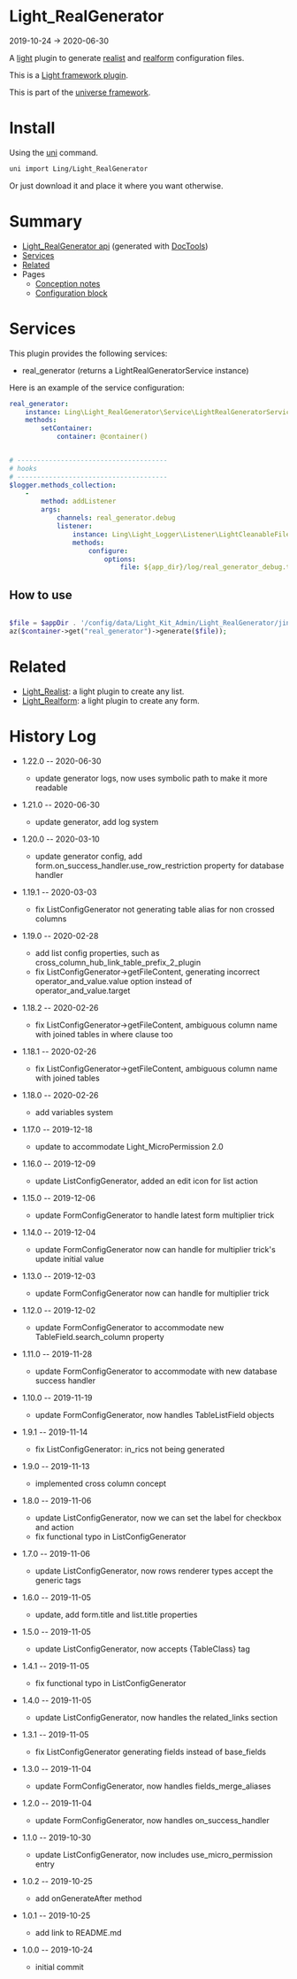 Light_RealGenerator
===========
2019-10-24 -> 2020-06-30



A [light](https://github.com/lingtalfi/Light) plugin to generate [realist](https://github.com/lingtalfi/Light_Realist) and [realform](https://github.com/lingtalfi/Light_Realform) configuration files.

This is a [Light framework plugin](https://github.com/lingtalfi/Light/blob/master/doc/pages/plugin.md).

This is part of the [universe framework](https://github.com/karayabin/universe-snapshot).


Install
==========
Using the [uni](https://github.com/lingtalfi/universe-naive-importer) command.
```bash
uni import Ling/Light_RealGenerator
```

Or just download it and place it where you want otherwise.






Summary
===========
- [Light_RealGenerator api](https://github.com/lingtalfi/Light_RealGenerator/blob/master/doc/api/Ling/Light_RealGenerator.md) (generated with [DocTools](https://github.com/lingtalfi/DocTools))
- [Services](#services)
- [Related](#related)
- Pages
    - [Conception notes](https://github.com/lingtalfi/Light_RealGenerator/blob/master/doc/pages/conception-notes.md)
    - [Configuration block](https://github.com/lingtalfi/Light_RealGenerator/blob/master/doc/pages/realgen-configuration-block.md)




Services
=========


This plugin provides the following services:

- real_generator (returns a LightRealGeneratorService instance)



Here is an example of the service configuration:

```yaml
real_generator:
    instance: Ling\Light_RealGenerator\Service\LightRealGeneratorService
    methods:
        setContainer:
            container: @container()


# --------------------------------------
# hooks
# --------------------------------------
$logger.methods_collection:
    -
        method: addListener
        args:
            channels: real_generator.debug
            listener:
                instance: Ling\Light_Logger\Listener\LightCleanableFileLoggerListener
                methods:
                    configure:
                        options:
                            file: ${app_dir}/log/real_generator_debug.txt
```


How to use
--------------

```php

$file = $appDir . '/config/data/Light_Kit_Admin/Light_RealGenerator/jindemo.byml';
az($container->get("real_generator")->generate($file));
```






Related
=========
- [Light_Realist](https://github.com/lingtalfi/Light_Realist): a light plugin to create any list.
- [Light_Realform](https://github.com/lingtalfi/Light_Realform): a light plugin to create any form.



History Log
=============

- 1.22.0 -- 2020-06-30

    - update generator logs, now uses symbolic path to make it more readable 
    
- 1.21.0 -- 2020-06-30

    - update generator, add log system 

- 1.20.0 -- 2020-03-10

    - update generator config, add form.on_success_handler.use_row_restriction property for database handler 
    
- 1.19.1 -- 2020-03-03

    - fix ListConfigGenerator not generating table alias for non crossed columns
    
- 1.19.0 -- 2020-02-28

    - add list config properties, such as cross_column_hub_link_table_prefix_2_plugin 
    - fix ListConfigGenerator->getFileContent, generating incorrect operator_and_value.value option instead of operator_and_value.target
    
- 1.18.2 -- 2020-02-26

    - fix ListConfigGenerator->getFileContent, ambiguous column name with joined tables in where clause too
    
- 1.18.1 -- 2020-02-26

    - fix ListConfigGenerator->getFileContent, ambiguous column name with joined tables
    
- 1.18.0 -- 2020-02-26

    - add variables system
    
- 1.17.0 -- 2019-12-18

    - update to accommodate Light_MicroPermission 2.0
    
- 1.16.0 -- 2019-12-09

    - update ListConfigGenerator, added an edit icon for list action
    
- 1.15.0 -- 2019-12-06

    - update FormConfigGenerator to handle latest form multiplier trick
    
- 1.14.0 -- 2019-12-04

    - update FormConfigGenerator now can handle for multiplier trick's update initial value
    
- 1.13.0 -- 2019-12-03

    - update FormConfigGenerator now can handle for multiplier trick
    
- 1.12.0 -- 2019-12-02

    - update FormConfigGenerator to accommodate new TableField.search_column property
    
- 1.11.0 -- 2019-11-28

    - update FormConfigGenerator to accommodate with new database success handler
    
- 1.10.0 -- 2019-11-19

    - update FormConfigGenerator, now handles TableListField objects
    
- 1.9.1 -- 2019-11-14

    - fix ListConfigGenerator: in_rics not being generated
    
- 1.9.0 -- 2019-11-13

    - implemented cross column concept
    
- 1.8.0 -- 2019-11-06

    - update ListConfigGenerator, now we can set the label for checkbox and action
    - fix functional typo in ListConfigGenerator 
    
- 1.7.0 -- 2019-11-06

    - update ListConfigGenerator, now rows renderer types accept the generic tags
    
- 1.6.0 -- 2019-11-05

    - update, add form.title and list.title properties
    
- 1.5.0 -- 2019-11-05

    - update ListConfigGenerator, now accepts {TableClass} tag
    
- 1.4.1 -- 2019-11-05

    - fix functional typo in ListConfigGenerator
    
- 1.4.0 -- 2019-11-05

    - update ListConfigGenerator, now handles the related_links section

- 1.3.1 -- 2019-11-05

    - fix ListConfigGenerator generating fields instead of base_fields

- 1.3.0 -- 2019-11-04

    - update FormConfigGenerator, now handles fields_merge_aliases
    
- 1.2.0 -- 2019-11-04

    - update FormConfigGenerator, now handles on_success_handler

- 1.1.0 -- 2019-10-30

    - update ListConfigGenerator, now includes use_micro_permission entry
    
- 1.0.2 -- 2019-10-25

    - add onGenerateAfter method
    
- 1.0.1 -- 2019-10-25

    - add link to README.md
    
- 1.0.0 -- 2019-10-24

    - initial commit